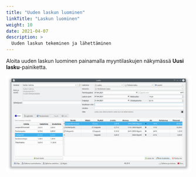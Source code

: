 ```yaml
---
title: "Uuden laskun luominen"
linkTitle: "Laskun luominen"
weight: 10
date: 2021-04-07
description: >
  Uuden laskun tekeminen ja lähettäminen
---
```


Aloita uuden laskun luominen painamalla myyntilaskujen näkymässä **Uusi lasku**-painiketta.

![Uusi lasku](uusilasku.png)
